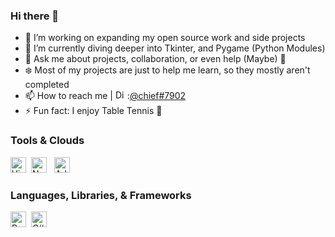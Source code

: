 ### Hi there 👋

- 🔭 I’m working on expanding my open source work and side projects
- 🌱 I’m currently diving deeper into Tkinter, and Pygame (Python Modules)
- 💬 Ask me about projects, collaboration, or even help (Maybe) 🙂
- ❄️ Most of my projects are just to help me learn, so they mostly aren't completed 
- 📫 How to reach me | <a href="https://emoji.gg/emoji/1433-discord"><img src="https://cdn3.emoji.gg/emojis/1433-discord.png" width="15px" height="15px" alt="Discord"></a> :[@chief#7902](https://discord.com/channels/@me)
- ⚡ Fun fact: I enjoy Table Tennis 🏓



### Tools & Clouds
<img src="https://img.shields.io/badge/VS%20Code-282C34?logo=visual-studio-code&logoColor=007ACC" alt="Visual Studio Code logo" title="Visual Studio Code" height="25" />&nbsp;
<img src="https://img.shields.io/badge/Notion-282C34?logo=notion&logoColor=000000" alt="Notion logo" title="Notion" height="25" />
&nbsp;
<img src="https://img.shields.io/badge/Adobe%20Creative%20Cloud-282C34?logo=adobe-creative-cloud&logoColor=DA1F26" alt="Adobe CC logo" title="Adobe Creative Cloud" height="25" />
&nbsp;


### Languages, Libraries, & Frameworks

<img src="https://img.shields.io/badge/Python-282C34?logo=python&logoColor=3776AB" alt="Python logo" title="Python" height="25" />&nbsp;
<img src="https://img.shields.io/badge/CSharp-282C34?logo=csharp&logoColor=239120" alt="C# logo" title="C#" height="25" />
&nbsp;

